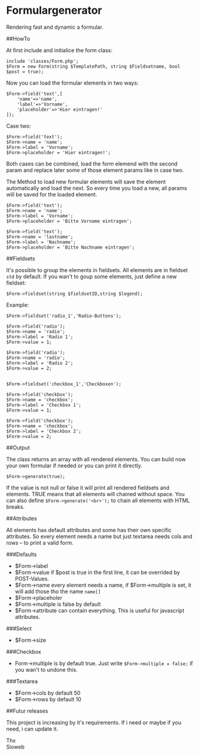 # Formulargenerator

Rendering fast and dynamic a formular.

##HowTo

At first include and initialice the form class:

	include 'classes/Form.php';
	$Form = new Form(string $TemplatePath, string $Fieldsetname, bool $post = true);
	
Now you can load the formular elements in two ways:

	$Form->field('text',[
		'name'=>'name',
		'label'=>'Vorname',
		'placeholder'=>'Hier eintragen!'
	]);

Case two:

	$Form->field('text');
	$Form->name = 'name';
	$Form->label = 'Vorname';
	$Form->placeholder = 'Hier eintragen!';
	
Both cases can be combined, load the form elemend with the second param and replace later some of those element params like in case two.

The Method to load new formular elements will save the element automatically and load the next. So every time you load a new, all params will be saved for the loaded element.

	$Form->field('text');
	$Form->name = 'name';
	$Form->label = 'Vorname';
	$Form->placeholder = 'Bitte Vorname eintragen';
	
	$Form->field('text');
	$Form->name = 'lastname';
	$Form->label = 'Nachname';
	$Form->placeholder = 'Bitte Nachname eintragen';

##Fieldsets

It's possible to group the elements in fieldsets. All elements are in fieldset `std` by default. If you wan't to goup some elements, just define a new fieldset:

	$Form->fieldset(string $fieldsetID,string $legend);	
Example:

	$Form->fieldset('radio_1','Radio-Buttons');

	$Form->field('radio');
	$Form->name = 'radio';
	$Form->label = 'Radio 1';
	$Form->value = 1;

	$Form->field('radio');
	$Form->name = 'radio';
	$Form->label = 'Radio 2';
	$Form->value = 2;


	$Form->fieldset('checkbox_1','Checkboxen');

	$Form->field('checkbox');
	$Form->name = 'checkbox';
	$Form->label = 'Checkbox 1';
	$Form->value = 1;

	$Form->field('checkbox');
	$Form->name = 'checkbox';
	$Form->label = 'Checkbox 2';
	$Form->value = 2;

##Output

The class returns an array with all rendered elements. You can build now your own formular if needed or you can print it directly.

	$Form->generate(true);
	
If the value is not null or false it will print all rendered fieldsets and elements. TRUE means that all elements will chained without space. You can also define `$Form->generate('<br>');` to chain all elements with HTML breaks.

##Attributes

All elements has default attributes and some has their own specific attributes. So every element needs a name but just textarea needs cols and rows – to print a valid form.

###Defaults

- $Form->label
- $Form->value	if $post is true in the first line, it can be overrided by POST-Values.
- $Form->name every element needs a name, if $Form->multiple is set, it will add those tho the name `name[]`
- $Form->placeholer
- $Form->multiple is false by default
- $Form->attribute can contain everything. This is useful for javascript attributes.

###Select

- $Form->size

###Checkbox

- Form->multiple is by default true. Just write `$Form->multiple = false;` if you wan't to undone this.

###Textarea

- $Form->cols by default 50
- $Form->rows by default 10

##Futur releases

This project is increasing by it's requirements. If i need or maybe if you need, i can update it.

Thx  
Sioweb